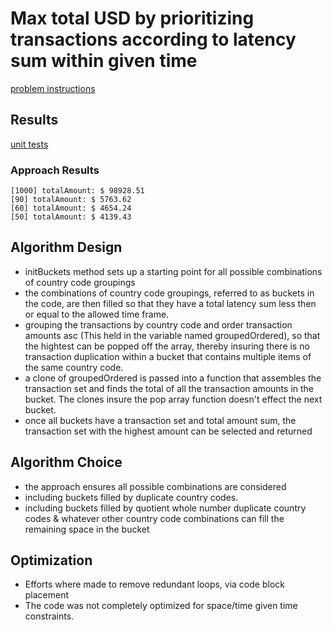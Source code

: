 # Max total USD by prioritizing transactions according to latency sum within given time

[problem instructions](https://gist.github.com/Valve/834d7122ca75dc58d28c3e4be5a15506)

## Results

[unit tests](./test/TransactionProcessor.test.ts)

### Approach Results 

```
[1000] totalAmount: $ 98928.51
[90] totalAmount: $ 5763.62
[60] totalAmount: $ 4654.24
[50] totalAmount: $ 4139.43
```

## Algorithm Design

* initBuckets method sets up a starting point for all possible combinations of country code groupings
* the combinations of country code groupings, referred to as buckets in the code, are then filled so that they have a total latency sum less then or equal to the allowed time frame.
* grouping the transactions by country code and order transaction amounts asc (This held in the variable named groupedOrdered), so that the hightest can be popped off the array, thereby 
insuring there is no transaction duplication within a bucket that contains multiple items of the same country code. 
* a clone of groupedOrdered is passed into a function that assembles the transaction set and finds the total of all the transaction amounts in the bucket. The clones insure the pop array function doesn't effect the next bucket.
* once all buckets have a transaction set and total amount sum, the transaction set with the highest amount can be selected and returned

## Algorithm Choice

* the approach ensures all possible combinations are considered
* including buckets filled by duplicate country codes.
* including buckets filled by quotient whole number duplicate country codes & whatever other country code combinations can fill the remaining space in the bucket

## Optimization

* Efforts where made to remove redundant loops, via code block placement
* The code was not completely optimized for space/time given time constraints.




